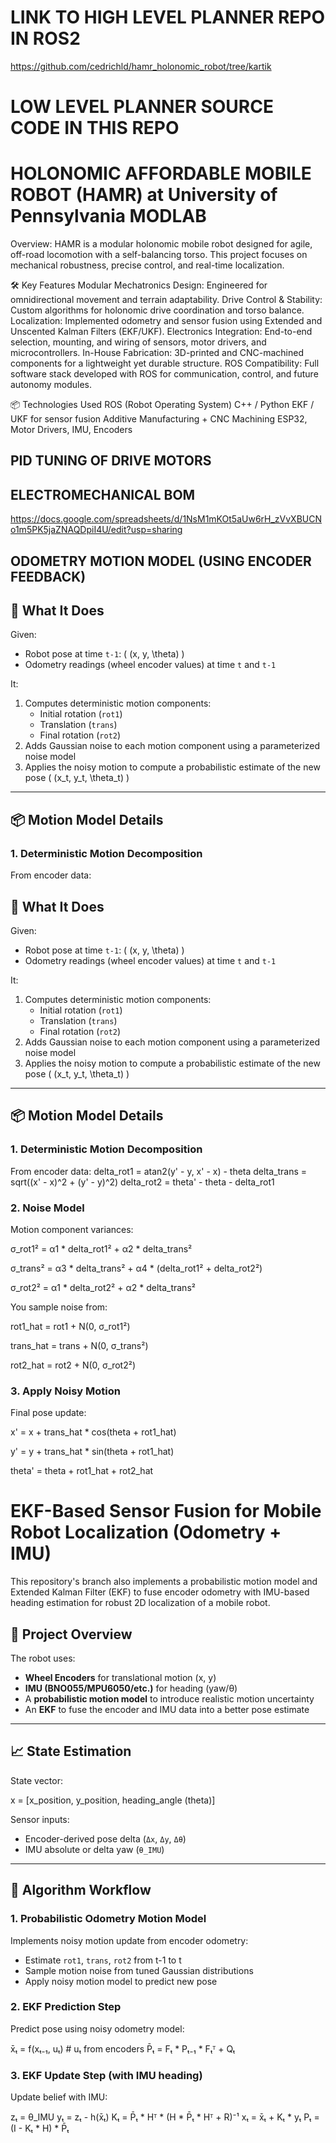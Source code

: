 # LINK TO HIGH LEVEL PLANNER REPO IN ROS2
https://github.com/cedrichld/hamr_holonomic_robot/tree/kartik

# LOW LEVEL PLANNER SOURCE CODE IN THIS REPO
# HOLONOMIC AFFORDABLE MOBILE ROBOT (HAMR) at University of Pennsylvania MODLAB
Overview:
HAMR is a modular holonomic mobile robot designed for agile, off-road locomotion with a self-balancing torso. This project focuses on mechanical robustness, precise control, and real-time localization.


🛠️ Key Features
Modular Mechatronics Design: Engineered for omnidirectional movement and terrain adaptability.
Drive Control & Stability: Custom algorithms for holonomic drive coordination and torso balance.
Localization: Implemented odometry and sensor fusion using Extended and Unscented Kalman Filters (EKF/UKF).
Electronics Integration: End-to-end selection, mounting, and wiring of sensors, motor drivers, and microcontrollers.
In-House Fabrication: 3D-printed and CNC-machined components for a lightweight yet durable structure.
ROS Compatibility: Full software stack developed with ROS for communication, control, and future autonomy modules.


📦 Technologies Used
ROS (Robot Operating System)
C++ / Python
EKF / UKF for sensor fusion
Additive Manufacturing + CNC Machining
ESP32, Motor Drivers, IMU, Encoders

## PID TUNING OF DRIVE MOTORS

## ELECTROMECHANICAL BOM
https://docs.google.com/spreadsheets/d/1NsM1mKOt5aUw6rH_zVvXBUCNo1m5PK5jaZNAQDpiI4U/edit?usp=sharing

## ODOMETRY MOTION MODEL (USING ENCODER FEEDBACK)

## 🚀 What It Does

Given:
- Robot pose at time `t-1`: \( (x, y, \theta) \)
- Odometry readings (wheel encoder values) at time `t` and `t-1`

It:
1. Computes deterministic motion components:
   - Initial rotation (`rot1`)
   - Translation (`trans`)
   - Final rotation (`rot2`)
2. Adds Gaussian noise to each motion component using a parameterized noise model
3. Applies the noisy motion to compute a probabilistic estimate of the new pose \( (x_t, y_t, \theta_t) \)

---
## 📦 Motion Model Details

### 1. Deterministic Motion Decomposition

From encoder data:
## 🚀 What It Does

Given:
- Robot pose at time `t-1`: \( (x, y, \theta) \)
- Odometry readings (wheel encoder values) at time `t` and `t-1`

It:
1. Computes deterministic motion components:
   - Initial rotation (`rot1`)
   - Translation (`trans`)
   - Final rotation (`rot2`)
2. Adds Gaussian noise to each motion component using a parameterized noise model
3. Applies the noisy motion to compute a probabilistic estimate of the new pose \( (x_t, y_t, \theta_t) \)

---

## 📦 Motion Model Details

### 1. Deterministic Motion Decomposition

From encoder data:
delta_rot1 = atan2(y' - y, x' - x) - theta
delta_trans = sqrt((x' - x)^2 + (y' - y)^2)
delta_rot2 = theta' - theta - delta_rot1


### 2. Noise Model

Motion component variances:

σ_rot1² = α1 * delta_rot1² + α2 * delta_trans²

σ_trans² = α3 * delta_trans² + α4 * (delta_rot1² + delta_rot2²)

σ_rot2² = α1 * delta_rot2² + α2 * delta_trans²


You sample noise from:

rot1_hat = rot1 + N(0, σ_rot1²)

trans_hat = trans + N(0, σ_trans²)

rot2_hat = rot2 + N(0, σ_rot2²)


### 3. Apply Noisy Motion

Final pose update:

x' = x + trans_hat * cos(theta + rot1_hat)

y' = y + trans_hat * sin(theta + rot1_hat)

theta' = theta + rot1_hat + rot2_hat

# EKF-Based Sensor Fusion for Mobile Robot Localization (Odometry + IMU)

This repository's branch also implements a probabilistic motion model and Extended Kalman Filter (EKF) to fuse encoder odometry with IMU-based heading estimation for robust 2D localization of a mobile robot.

## 🚗 Project Overview

The robot uses:
- **Wheel Encoders** for translational motion (x, y)
- **IMU (BNO055/MPU6050/etc.)** for heading (yaw/θ)
- A **probabilistic motion model** to introduce realistic motion uncertainty
- An **EKF** to fuse the encoder and IMU data into a better pose estimate

---

## 📈 State Estimation

State vector:

x = [x_position, y_position, heading_angle (theta)]


Sensor inputs:
- Encoder-derived pose delta (`Δx`, `Δy`, `Δθ`)
- IMU absolute or delta yaw (`θ_IMU`)

---

## 🧠 Algorithm Workflow

### 1. **Probabilistic Odometry Motion Model**

Implements noisy motion update from encoder odometry:
- Estimate `rot1`, `trans`, `rot2` from t-1 to t
- Sample motion noise from tuned Gaussian distributions
- Apply noisy motion model to predict new pose

### 2. **EKF Prediction Step**

Predict pose using noisy odometry model:

x̄ₜ = f(xₜ₋₁, uₜ) # uₜ from encoders
P̄ₜ = Fₜ * Pₜ₋₁ * Fₜᵀ + Qₜ


### 3. **EKF Update Step (with IMU heading)**

Update belief with IMU:

zₜ = θ_IMU
yₜ = zₜ - h(x̄ₜ)
Kₜ = P̄ₜ * Hᵀ * (H * P̄ₜ * Hᵀ + R)⁻¹
xₜ = x̄ₜ + Kₜ * yₜ
Pₜ = (I - Kₜ * H) * P̄ₜ

